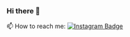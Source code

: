 ### Hi there 👋

📫 How to reach me:
[![Instagram Badge](https://img.shields.io/badge/-Instagram-dd2a7b?style=flat-square&logo=instagram&logoColor=white&link=https://www.instagram.com/duckintoyou/)](https://www.instagram.com/duckintoyou/) 




<!--
**duckintoyou/duckintoyou** is a ✨ _special_ ✨ repository because its `README.md` (this file) appears on your GitHub profile.

Here are some ideas to get you started:

- 🔭 I’m currently working on ...
- 🌱 I’m currently learning ...
- 👯 I’m looking to collaborate on ...
- 🤔 I’m looking for help with ...
- 💬 Ask me about ...
- 📫 How to reach me: ...
- 😄 Pronouns: ...
- ⚡ Fun fact: ...
-->
